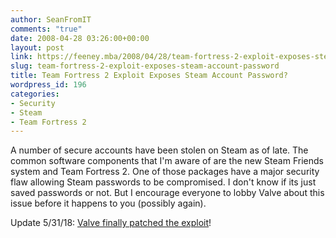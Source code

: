 ```yaml
---
author: SeanFromIT
comments: "true"
date: 2008-04-28 03:26:00+00:00
layout: post
link: https://feeney.mba/2008/04/28/team-fortress-2-exploit-exposes-steam-account-password/
slug: team-fortress-2-exploit-exposes-steam-account-password
title: Team Fortress 2 Exploit Exposes Steam Account Password?
wordpress_id: 196
categories:
- Security
- Steam
- Team Fortress 2
---
```


A number of secure accounts have been stolen on Steam as of late. The common software components that I'm aware of are the new Steam Friends system and Team Fortress 2. One of those packages have a major security flaw allowing Steam passwords to be compromised. I don't know if its just saved passwords or not. But I encourage everyone to lobby Valve about this issue before it happens to you (possibly again).

Update 5/31/18: [Valve finally patched the exploit](https://motherboard.vice.com/en_us/article/9k8qv5/steam-exploit-left-users-vulnerable-for-10-years)!
